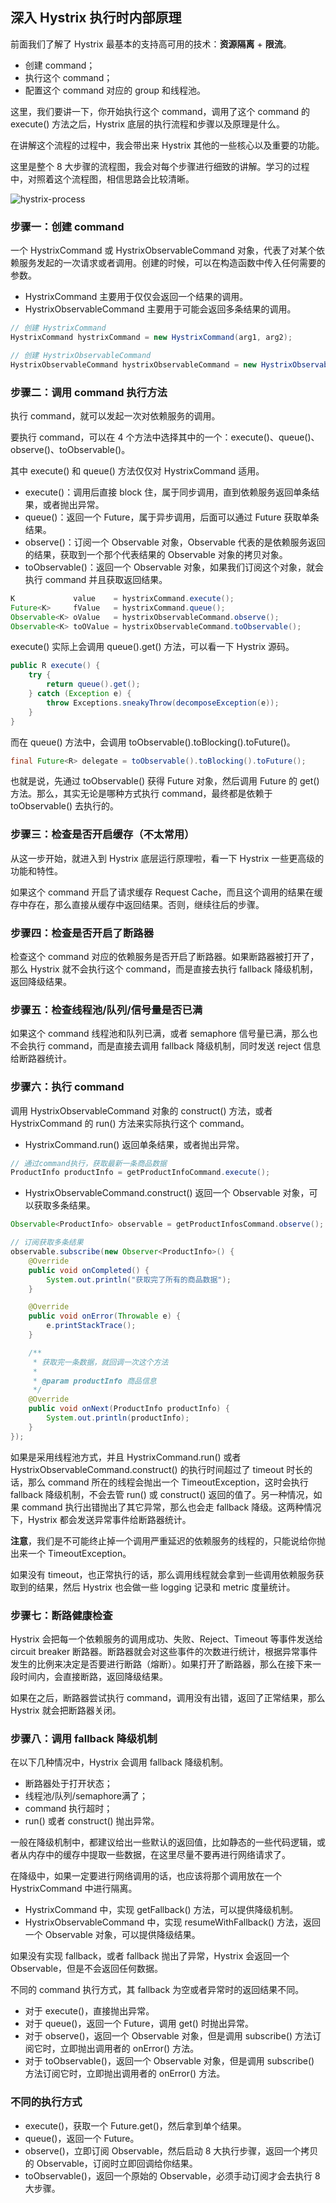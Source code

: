 ## 深入 Hystrix 执行时内部原理
前面我们了解了 Hystrix 最基本的支持高可用的技术：**资源隔离** + **限流**。

- 创建 command；
- 执行这个 command；
- 配置这个 command 对应的 group 和线程池。

这里，我们要讲一下，你开始执行这个 command，调用了这个 command 的 execute() 方法之后，Hystrix 底层的执行流程和步骤以及原理是什么。

在讲解这个流程的过程中，我会带出来 Hystrix 其他的一些核心以及重要的功能。

这里是整个 8 大步骤的流程图，我会对每个步骤进行细致的讲解。学习的过程中，对照着这个流程图，相信思路会比较清晰。

![hystrix-process](./images/new-hystrix-process.jpg)

### 步骤一：创建 command
一个 HystrixCommand 或 HystrixObservableCommand 对象，代表了对某个依赖服务发起的一次请求或者调用。创建的时候，可以在构造函数中传入任何需要的参数。

- HystrixCommand 主要用于仅仅会返回一个结果的调用。
- HystrixObservableCommand 主要用于可能会返回多条结果的调用。

```java
// 创建 HystrixCommand
HystrixCommand hystrixCommand = new HystrixCommand(arg1, arg2);

// 创建 HystrixObservableCommand
HystrixObservableCommand hystrixObservableCommand = new HystrixObservableCommand(arg1, arg2);
```

### 步骤二：调用 command 执行方法
执行 command，就可以发起一次对依赖服务的调用。

要执行 command，可以在 4 个方法中选择其中的一个：execute()、queue()、observe()、toObservable()。

其中 execute() 和 queue() 方法仅仅对 HystrixCommand 适用。

- execute()：调用后直接 block 住，属于同步调用，直到依赖服务返回单条结果，或者抛出异常。
- queue()：返回一个 Future，属于异步调用，后面可以通过 Future 获取单条结果。
- observe()：订阅一个 Observable 对象，Observable 代表的是依赖服务返回的结果，获取到一个那个代表结果的 Observable 对象的拷贝对象。
- toObservable()：返回一个 Observable 对象，如果我们订阅这个对象，就会执行 command 并且获取返回结果。

```java
K             value    = hystrixCommand.execute();
Future<K>     fValue   = hystrixCommand.queue();
Observable<K> oValue   = hystrixObservableCommand.observe();
Observable<K> toOValue = hystrixObservableCommand.toObservable();
```

execute() 实际上会调用 queue().get() 方法，可以看一下 Hystrix 源码。
```java
public R execute() {
    try {
        return queue().get();
    } catch (Exception e) {
        throw Exceptions.sneakyThrow(decomposeException(e));
    }
}
```

而在 queue() 方法中，会调用 toObservable().toBlocking().toFuture()。
```java
final Future<R> delegate = toObservable().toBlocking().toFuture();
```

也就是说，先通过 toObservable() 获得 Future 对象，然后调用 Future 的 get() 方法。那么，其实无论是哪种方式执行 command，最终都是依赖于 toObservable() 去执行的。

### 步骤三：检查是否开启缓存（不太常用）
从这一步开始，就进入到 Hystrix 底层运行原理啦，看一下 Hystrix 一些更高级的功能和特性。

如果这个 command 开启了请求缓存 Request Cache，而且这个调用的结果在缓存中存在，那么直接从缓存中返回结果。否则，继续往后的步骤。

### 步骤四：检查是否开启了断路器
检查这个 command 对应的依赖服务是否开启了断路器。如果断路器被打开了，那么 Hystrix 就不会执行这个 command，而是直接去执行 fallback 降级机制，返回降级结果。

### 步骤五：检查线程池/队列/信号量是否已满
如果这个 command 线程池和队列已满，或者 semaphore 信号量已满，那么也不会执行 command，而是直接去调用 fallback 降级机制，同时发送 reject 信息给断路器统计。

### 步骤六：执行 command
调用 HystrixObservableCommand 对象的 construct() 方法，或者 HystrixCommand 的 run() 方法来实际执行这个 command。

- HystrixCommand.run() 返回单条结果，或者抛出异常。

```java
// 通过command执行，获取最新一条商品数据
ProductInfo productInfo = getProductInfoCommand.execute();
```

- HystrixObservableCommand.construct() 返回一个 Observable 对象，可以获取多条结果。

```java
Observable<ProductInfo> observable = getProductInfosCommand.observe();

// 订阅获取多条结果
observable.subscribe(new Observer<ProductInfo>() {
    @Override
    public void onCompleted() {
        System.out.println("获取完了所有的商品数据");
    }

    @Override
    public void onError(Throwable e) {
        e.printStackTrace();
    }

    /**
     * 获取完一条数据，就回调一次这个方法
     * 
     * @param productInfo 商品信息
     */
    @Override
    public void onNext(ProductInfo productInfo) {
        System.out.println(productInfo);
    }
});
```

如果是采用线程池方式，并且 HystrixCommand.run() 或者 HystrixObservableCommand.construct() 的执行时间超过了 timeout 时长的话，那么 command 所在的线程会抛出一个 TimeoutException，这时会执行 fallback 降级机制，不会去管 run() 或 construct() 返回的值了。另一种情况，如果 command 执行出错抛出了其它异常，那么也会走 fallback 降级。这两种情况下，Hystrix 都会发送异常事件给断路器统计。

**注意**，我们是不可能终止掉一个调用严重延迟的依赖服务的线程的，只能说给你抛出来一个 TimeoutException。

如果没有 timeout，也正常执行的话，那么调用线程就会拿到一些调用依赖服务获取到的结果，然后 Hystrix 也会做一些 logging 记录和 metric 度量统计。

### 步骤七：断路健康检查
Hystrix 会把每一个依赖服务的调用成功、失败、Reject、Timeout 等事件发送给 circuit breaker 断路器。断路器就会对这些事件的次数进行统计，根据异常事件发生的比例来决定是否要进行断路（熔断）。如果打开了断路器，那么在接下来一段时间内，会直接断路，返回降级结果。

如果在之后，断路器尝试执行 command，调用没有出错，返回了正常结果，那么 Hystrix 就会把断路器关闭。

### 步骤八：调用 fallback 降级机制
在以下几种情况中，Hystrix 会调用 fallback 降级机制。

- 断路器处于打开状态；
- 线程池/队列/semaphore满了；
- command 执行超时；
- run() 或者 construct() 抛出异常。

一般在降级机制中，都建议给出一些默认的返回值，比如静态的一些代码逻辑，或者从内存中的缓存中提取一些数据，在这里尽量不要再进行网络请求了。

在降级中，如果一定要进行网络调用的话，也应该将那个调用放在一个 HystrixCommand 中进行隔离。

- HystrixCommand 中，实现 getFallback() 方法，可以提供降级机制。
- HystrixObservableCommand 中，实现 resumeWithFallback() 方法，返回一个 Observable 对象，可以提供降级结果。

如果没有实现 fallback，或者 fallback 抛出了异常，Hystrix 会返回一个 Observable，但是不会返回任何数据。

不同的 command 执行方式，其 fallback 为空或者异常时的返回结果不同。

- 对于 execute()，直接抛出异常。
- 对于 queue()，返回一个 Future，调用 get() 时抛出异常。
- 对于 observe()，返回一个 Observable 对象，但是调用 subscribe() 方法订阅它时，立即抛出调用者的 onError() 方法。
- 对于 toObservable()，返回一个 Observable 对象，但是调用 subscribe() 方法订阅它时，立即抛出调用者的 onError() 方法。

### 不同的执行方式
- execute()，获取一个 Future.get()，然后拿到单个结果。
- queue()，返回一个 Future。
- observe()，立即订阅 Observable，然后启动 8 大执行步骤，返回一个拷贝的 Observable，订阅时立即回调给你结果。
- toObservable()，返回一个原始的 Observable，必须手动订阅才会去执行 8 大步骤。